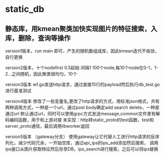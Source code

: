 static_db
=================
静态库，用kmean聚类加快实现图片的特征搜索，入库，删除，查询等操作
-----------------
 version1版本，run main 即可，产生的随机数组成库，因此kmean迭代不收敛，自行更换

 version2版本，十个nodefirst 0.5起始 间隔1 100个node,每10个node在0-1，1-2...之间随机，因此聚类很均匀，10个

 version3版本 wf.go发送http请求，通过直接15行的payload然后执行db_test.go进行基准测试

 version4版本 修改了一些变量名,更改了http请求的方式，用标准json格式，共有两种调用方式，一种是一个url，通过post body确定add 
 search delete，一种是通过url 默认通过url，同时可以使用grpc方式发送message,common文件里有解码编码函数，用于和上游对接
未实现：http转static_proto的test函数，test和server_proto通信，最后调用libworker返回

version5版本 （gateway分支） 使用gateway让它代替人工进行http请求的反序列化，减少代码冗余，一开始空库，通过api_ips的ips_add添加然后搜索，
调用ips接口从图片获取特征然后存至DB，ips_search进行搜索，之后可以将ips替换
       


